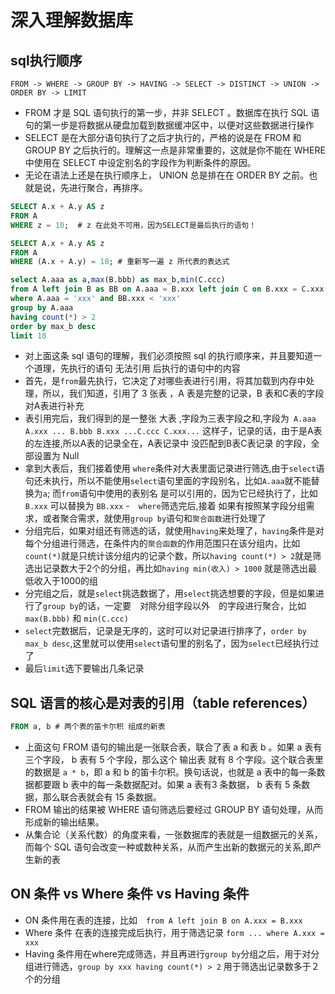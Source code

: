 # 深入理解数据库

## sql执行顺序

`FROM -> WHERE -> GROUP BY -> HAVING -> SELECT -> DISTINCT -> UNION -> ORDER BY -> LIMIT`

- FROM 才是 SQL 语句执行的第一步，并非 SELECT 。数据库在执行 SQL 语句的第一步是将数据从硬盘加载到数据缓冲区中，以便对这些数据进行操作
- SELECT 是在大部分语句执行了之后才执行的，严格的说是在 FROM 和 GROUP BY 之后执行的。理解这一点是非常重要的，这就是你不能在 WHERE 中使用在 SELECT 中设定别名的字段作为判断条件的原因。
- 无论在语法上还是在执行顺序上， UNION 总是排在在 ORDER BY 之前。也就是说，先进行聚合，再排序。

```sql
SELECT A.x + A.y AS z
FROM A
WHERE z = 10;  # z 在此处不可用，因为SELECT是最后执行的语句！

SELECT A.x + A.y AS z
FROM A
WHERE (A.x + A.y) = 10; # 重新写一遍 z 所代表的表达式
```

```sql
select A.aaa as a,max(B.bbb) as max_b,min(C.ccc)
from A left join B as BB on A.aaa = B.xxx left join C on B.xxx = C.xxx
where A.aaa = 'xxx' and BB.xxx < 'xxx'
group by A.aaa
having count(*) > 2
order by max_b desc
limit 10
```

- 对上面这条 sql 语句的理解，我们必须按照 sql 的执行顺序来，并且要知道一个道理，先执行的语句 无法引用 后执行的语句中的内容
- 首先，是`from`最先执行，它决定了对哪些表进行引用，将其加载到内存中处理，所以，我们知道，引用了 3 张表 ，A 表是完整的记录，B 表和C表的字段对A表进行补充
- 表引用完后，我们得到的是一整张 大表 ,字段为三表字段之和,字段为` A.aaa A.xxx ... B.bbb B.xxx ...C.ccc C.xxx...` 这样子，记录的话，由于是A表的左连接,所以A表的记录全在，A表记录中 没匹配到B表C表记录 的字段，全部设置为 Null
- 拿到大表后，我们接着使用 `where`条件对大表里面记录进行筛选,由于`select`语句还未执行，所以不能使用`select`语句里面的字段别名，比如`A.aaa`就不能替换为`a`; 而`from`语句中使用的表别名 是可以引用的，因为它已经执行了，比如 `B.xxx` 可以替换为 `BB.xxx`
-　`where`筛选完后,接着 如果有按照某字段分组需求，或者聚合需求，就使用`group by`语句和`聚合函数`进行处理了
- 分组完后，如果对组还有筛选的话，就使用`having`来处理了，`having`条件是对每个分组进行筛选，在条件内的`聚合函数`的作用范围只在该分组内，比如`count(*)`就是只统计该分组内的记录个数，所以`having count(*) > 2`就是筛选出记录数大于2个的分组，再比如`having min(收入) > 1000` 就是筛选出最低收入于1000的组
- 分完组之后，就是`select`挑选数据了，用`select`挑选想要的字段，但是如果进行了`group by`的话，一定要　对除分组字段以外　的字段进行聚合，比如`max(B.bbb)` 和 `min(C.ccc)`
- `select`完数据后，记录是无序的，这时可以对记录进行排序了，`order by max_b desc`,这里就可以使用`select`语句里的别名了，因为`select`已经执行过了
- 最后`limit`选下要输出几条记录


## SQL 语言的核心是对表的引用（table references）

```sql
FROM a, b # 两个表的笛卡尔积 组成的新表
```

- 上面这句 FROM 语句的输出是一张联合表，联合了表 a 和表 b 。如果 a 表有三个字段， b 表有 5 个字段，那么这个 输出表 就有 8 个字段。这个联合表里的数据是 `a * b`，即 a 和 b 的笛卡尔积。换句话说，也就是 a 表中的每一条数据都要跟 b 表中的每一条数据配对。如果 a 表有3 条数据， b 表有 5 条数据，那么联合表就会有 15 条数据。
- FROM 输出的结果被 WHERE 语句筛选后要经过 GROUP BY 语句处理，从而形成新的输出结果。
- 从集合论（关系代数）的角度来看，一张数据库的表就是一组数据元的关系，而每个 SQL 语句会改变一种或数种关系，从而产生出新的数据元的关系,即产生新的表

## ON 条件 vs Where 条件 vs Having 条件

- ON 条件用在表的连接，比如　`from A left join B on A.xxx = B.xxx`
- Where 条件 在表的连接完成后执行，用于筛选记录 `form ... where A.xxx = xxx`
- Having 条件用在where完成筛选，并且再进行`group by`分组之后，用于对分组进行筛选，`group by xxx having count(*) > 2` 用于筛选出记录数多于２个的分组
